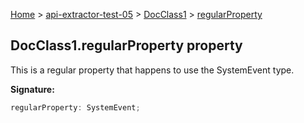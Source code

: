 [Home](./index) &gt; [api-extractor-test-05](./api-extractor-test-05.md) &gt; [DocClass1](./api-extractor-test-05.docclass1.md) &gt; [regularProperty](./api-extractor-test-05.docclass1.regularproperty.md)

## DocClass1.regularProperty property

This is a regular property that happens to use the SystemEvent type.

<b>Signature:</b>

```typescript
regularProperty: SystemEvent;
```
